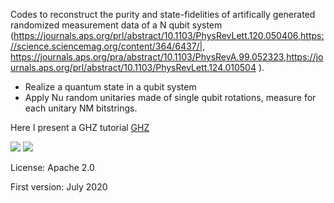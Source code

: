 Codes to reconstruct the purity and state-fidelities of artifically generated randomized measurement data of a N qubit system (https://journals.aps.org/prl/abstract/10.1103/PhysRevLett.120.050406,https://science.sciencemag.org/content/364/6437/|, https://journals.aps.org/pra/abstract/10.1103/PhysRevA.99.052323,https://journals.aps.org/prl/abstract/10.1103/PhysRevLett.124.010504 ).

- Realize a quantum state in a qubit system
- Apply Nu random unitaries made of single qubit rotations, measure for each unitary NM bitstrings.

Here I present a GHZ tutorial [GHZ](TutorialGHZ.md)

<img src="https://render.githubusercontent.com/render/math?math=e^{i \pi} = -1">


<img src="https://render.githubusercontent.com/render/math?math=X_{IS}=2">

License: Apache 2.0

First version: July 2020
